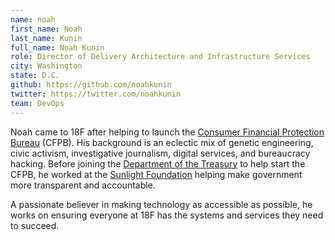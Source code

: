 ```yaml
---
name: noah
first_name: Noah
last_name: Kunin
full_name: Noah Kunin
role: Director of Delivery Architecture and Infrastructure Services
city: Washington
state: D.C.
github: https://github.com/noahkunin
twitter: https://twitter.com/noahkunin
team: DevOps
---
```


Noah came to 18F after helping to launch the [Consumer Financial Protection Bureau](http://consumerfinance.gov) (CFPB). His background is an eclectic mix of genetic engineering, civic activism, investigative journalism, digital services, and bureaucracy hacking. Before joining the [Department of the Treasury](http://www.treasury.gov) to help start the CFPB, he worked at the [Sunlight Foundation](http://sunlightfoundation.com/) helping make government more transparent and accountable. 

A passionate believer in making technology as accessible as possible, he works on ensuring everyone at 18F has the systems and services they need to succeed.
